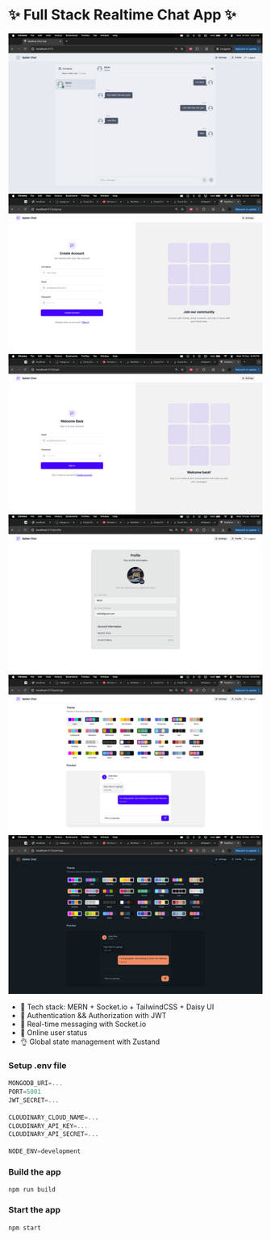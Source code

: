 # ✨ Full Stack Realtime Chat App ✨

![Demo App](/frontend/public/chat_ss.png)
![Demo App](/frontend/public/signup_ss.png)
![Demo App](/frontend/public/login_ss.png)
![Demo App](/frontend/public/profile_update_ss.png)
![Demo App](/frontend/public/settings_ss.png)
![Demo App](/frontend/public/themes_ss.png)



- 🌟 Tech stack: MERN + Socket.io + TailwindCSS + Daisy UI
- 🎃 Authentication && Authorization with JWT
- 👾 Real-time messaging with Socket.io
- 🚀 Online user status
- 👌 Global state management with Zustand


### Setup .env file

```js
MONGODB_URI=...
PORT=5001
JWT_SECRET=...

CLOUDINARY_CLOUD_NAME=...
CLOUDINARY_API_KEY=...
CLOUDINARY_API_SECRET=...

NODE_ENV=development
```

### Build the app
```shell
npm run build
```

### Start the app
```shell
npm start
```
